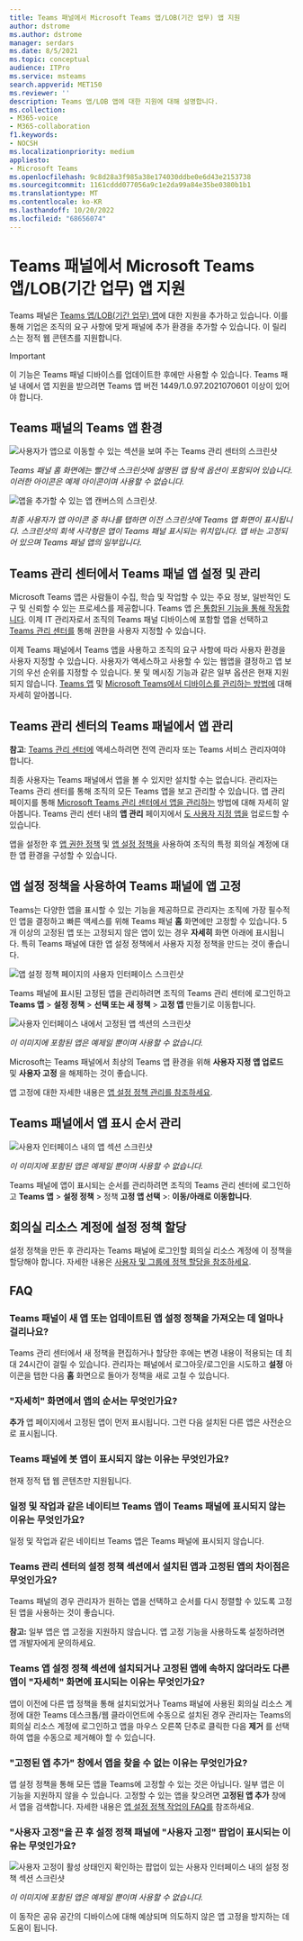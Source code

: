```yaml
---
title: Teams 패널에서 Microsoft Teams 앱/LOB(기간 업무) 앱 지원
author: dstrome
ms.author: dstrome
manager: serdars
ms.date: 8/5/2021
ms.topic: conceptual
audience: ITPro
ms.service: msteams
search.appverid: MET150
ms.reviewer: ''
description: Teams 앱/LOB 앱에 대한 지원에 대해 설명합니다.
ms.collection:
- M365-voice
- M365-collaboration
f1.keywords:
- NOCSH
ms.localizationpriority: medium
appliesto:
- Microsoft Teams
ms.openlocfilehash: 9c8d28a3f985a38e174030ddbe0e6d43e2153738
ms.sourcegitcommit: 1161cddd077056a9c1e2da99a84e35be0380b1b1
ms.translationtype: MT
ms.contentlocale: ko-KR
ms.lasthandoff: 10/20/2022
ms.locfileid: "68656074"
---
```

# <a name="microsoft-teams-appsline-of-business-lob-app-support-on-teams-panels"></a>Teams 패널에서 Microsoft Teams 앱/LOB(기간 업무) 앱 지원

Teams 패널은 [Teams 앱/LOB(기간 업무) 앱](/microsoftteams/platform/overview)에 대한 지원을 추가하고 있습니다. 이를 통해 기업은 조직의 요구 사항에 맞게 패널에 추가 환경을 추가할 수 있습니다. 이 릴리스는 정적 웹 콘텐츠를 지원합니다.

> [!IMPORTANT]
> 이 기능은 Teams 패널 디바이스를 업데이트한 후에만 사용할 수 있습니다. Teams 패널 내에서 앱 지원을 받으려면 Teams 앱 버전 1449/1.0.97.2021070601 이상이 있어야 합니다.

## <a name="teams-app-experience-on-teams-panels"></a>Teams 패널의 Teams 앱 환경

![사용자가 앱으로 이동할 수 있는 섹션을 보여 주는 Teams 관리 센터의 스크린샷](media/tac1update.png)

*Teams 패널 홈 화면에는 빨간색 스크린샷에 설명된 앱 탐색 옵션이 포함되어 있습니다. 이러한 아이콘은 예제 아이콘이며 사용할 수 없습니다.*

![앱을 추가할 수 있는 앱 캔버스의 스크린샷.](media/appscreen.png)

*최종 사용자가 앱 아이콘 중 하나를 탭하면 이전 스크린샷에 Teams 앱 화면이 표시됩니다. 스크린샷의 회색 사각형은 앱이 Teams 패널 표시되는 위치입니다. 앱 바는 고정되어 있으며 Teams 패널 앱의 일부입니다.*

## <a name="set-up-and-manage-teams-panels-apps-in-teams-admin-center"></a>Teams 관리 센터에서 Teams 패널 앱 설정 및 관리

Microsoft Teams 앱은 사람들이 수집, 학습 및 작업할 수 있는 주요 정보, 일반적인 도구 및 신뢰할 수 있는 프로세스를 제공합니다. Teams 앱 [은 통합된 기능을 통해 작동합니다](/microsoftteams/platform/concepts/capabilities-overview). 이제 IT 관리자로서 조직의 Teams 패널 디바이스에 포함할 앱을 선택하고 [Teams 관리 센터를](https://admin.teams.microsoft.com/) 통해 권한을 사용자 지정할 수 있습니다.

이제 Teams 패널에서 Teams 앱을 사용하고 조직의 요구 사항에 따라 사용자 환경을 사용자 지정할 수 있습니다. 사용자가 액세스하고 사용할 수 있는 웹앱을 결정하고 앱 보기의 우선 순위를 지정할 수 있습니다. 봇 및 메시징 기능과 같은 일부 옵션은 현재 지원되지 않습니다. [Teams 앱](/microsoftteams/platform/overview) 및 [Microsoft Teams에서 디바이스를 관리하는 방법에](/microsoftteams/devices/device-management) 대해 자세히 알아봅니다.

## <a name="manage-apps-on-teams-panels-in-teams-admin-center"></a>Teams 관리 센터의 Teams 패널에서 앱 관리

**참고**: [Teams 관리 센터에](https://admin.teams.microsoft.com/) 액세스하려면 전역 관리자 또는 Teams 서비스 관리자여야 합니다.

최종 사용자는 Teams 패널에서 앱을 볼 수 있지만 설치할 수는 없습니다. 관리자는 Teams 관리 센터를 통해 조직의 모든 Teams 앱을 보고 관리할 수 있습니다. 앱 관리 페이지를 통해 [Microsoft Teams 관리 센터에서 앱을 관리하는](/microsoftteams/manage-apps) 방법에 대해 자세히 알아봅니다. Teams 관리 센터 내의 **앱 관리** 페이지에서 [도 사용자 지정 앱을](/microsoftteams/manage-apps#publish-a-custom-app-to-your-organizations-app-store) 업로드할 수 있습니다.

앱을 설정한 후 [앱 권한 정책](/microsoftteams/teams-app-permission-policies) 및 [앱 설정 정책을](/microsoftteams/teams-app-setup-policies) 사용하여 조직의 특정 회의실 계정에 대한 앱 환경을 구성할 수 있습니다.

## <a name="pin-apps-on-teams-panels-with-app-setup-policies"></a>앱 설정 정책을 사용하여 Teams 패널에 앱 고정

Teams는 다양한 앱을 표시할 수 있는 기능을 제공하므로 관리자는 조직에 가장 필수적인 앱을 결정하고 빠른 액세스를 위해 Teams 패널 **홈** 화면에만 고정할 수 있습니다. 5개 이상의 고정된 앱 또는 고정되지 않은 앱이 있는 경우 **자세히** 화면 아래에 표시됩니다. 특히 Teams 패널에 대한 앱 설정 정책에서 사용자 지정 정책을 만드는 것이 좋습니다.

![앱 설정 정책 페이지의 사용자 인터페이스 스크린샷](media/appsetup1.png)

Teams 패널에 표시된 고정된 앱을 관리하려면 조직의 Teams 관리 센터에 로그인하고 **Teams 앱** \> **설정 정책** \> **선택 또는 새 정책** \> **고정 앱** 만들기로 이동합니다.

![사용자 인터페이스 내에서 고정된 앱 섹션의 스크린샷](media/appsetup2.png)

*이 이미지에 포함된 앱은 예제일 뿐이며 사용할 수 없습니다.*

Microsoft는 Teams 패널에서 최상의 Teams 앱 환경을 위해 **사용자 지정 앱 업로드** 및 **사용자 고정** 을 해제하는 것이 좋습니다.

앱 고정에 대한 자세한 내용은 [앱 설정 정책 관리를 참조하세요](/microsoftteams/teams-app-setup-policies).

## <a name="manage-apps-display-order-in-teams-panels"></a>Teams 패널에서 앱 표시 순서 관리

![사용자 인터페이스 내의 앱 섹션 스크린샷](media/appsetup3.png)

*이 이미지에 포함된 앱은 예제일 뿐이며 사용할 수 없습니다.*

Teams 패널에 앱이 표시되는 순서를 관리하려면 조직의 Teams 관리 센터에 로그인하고 **Teams 앱** \> **설정 정책** \> 정책 **고정 앱 선택**  \>: **이동/아래로 이동합니다**.

## <a name="assigning-setup-policies-to-a-room-resource-account"></a>회의실 리소스 계정에 설정 정책 할당

설정 정책을 만든 후 관리자는 Teams 패널에 로그인할 회의실 리소스 계정에 이 정책을 할당해야 합니다. 자세한 내용은 [사용자 및 그룹에 정책 할당을 참조하세요](/microsoftteams/assign-policies-users-and-groups).

## <a name="faq"></a>FAQ

### <a name="how-long-does-it-take-for-teams-panels-to-get-the-new-or-updated-app-setup-policies"></a>Teams 패널이 새 앱 또는 업데이트된 앱 설정 정책을 가져오는 데 얼마나 걸리나요?

Teams 관리 센터에서 새 정책을 편집하거나 할당한 후에는 변경 내용이 적용되는 데 최대 24시간이 걸릴 수 있습니다. 관리자는 패널에서 로그아웃/로그인을 시도하고 **설정** 아이콘을 탭한 다음 **홈** 화면으로 돌아가 정책을 새로 고칠 수 있습니다.

### <a name="what-is-the-ordering-of-the-apps-on-the-more-screen"></a>"자세히" 화면에서 앱의 순서는 무엇인가요?

**추가** 앱 페이지에서 고정된 앱이 먼저 표시됩니다. 그런 다음 설치된 다른 앱은 사전순으로 표시됩니다.

### <a name="why-are-bot-apps-not-showing-up-on-teams-panels"></a>Teams 패널에 봇 앱이 표시되지 않는 이유는 무엇인가요?

현재 정적 탭 웹 콘텐츠만 지원됩니다.

### <a name="why-are-native-teams-apps-such-as-calendar-and-tasks-not-appearing-on-teams-panels"></a>일정 및 작업과 같은 네이티브 Teams 앱이 Teams 패널에 표시되지 않는 이유는 무엇인가요?

일정 및 작업과 같은 네이티브 Teams 앱은 Teams 패널에 표시되지 않습니다.

### <a name="in-the-teams-admin-center-under-the-setup-policies-section-what-is-the-difference-between-installed-apps-and-pinned-apps"></a>Teams 관리 센터의 설정 정책 섹션에서 설치된 앱과 고정된 앱의 차이점은 무엇인가요?

Teams 패널의 경우 관리자가 원하는 앱을 선택하고 순서를 다시 정렬할 수 있도록 고정된 앱을 사용하는 것이 좋습니다.

**참고:** 일부 앱은 앱 고정을 지원하지 않습니다. 앱 고정 기능을 사용하도록 설정하려면 앱 개발자에게 문의하세요.

### <a name="why-are-other-apps-appearing-in-the-more-screen-even-though-they-are-not-part-of-the-installed-or-pinned-apps-in-the-teams-app-setup-policy-section"></a>Teams 앱 설정 정책 섹션에 설치되거나 고정된 앱에 속하지 않더라도 다른 앱이 "자세히" 화면에 표시되는 이유는 무엇인가요?

앱이 이전에 다른 앱 정책을 통해 설치되었거나 Teams 패널에 사용된 회의실 리소스 계정에 대한 Teams 데스크톱/웹 클라이언트에 수동으로 설치된 경우 관리자는 Teams의 회의실 리소스 계정에 로그인하고 앱을 마우스 오른쪽 단추로 클릭한 다음 **제거** 를 선택하여 앱을 수동으로 제거해야 할 수 있습니다.

### <a name="why-cant-i-find-an-app-in-the-add-pinned-apps-pane"></a>"고정된 앱 추가" 창에서 앱을 찾을 수 없는 이유는 무엇인가요?

앱 설정 정책을 통해 모든 앱을 Teams에 고정할 수 있는 것은 아닙니다. 일부 앱은 이 기능을 지원하지 않을 수 있습니다. 고정할 수 있는 앱을 찾으려면 **고정된 앱 추가** 창에서 앱을 검색합니다. 자세한 내용은 [앱 설정 정책 작업의 FAQ를](/microsoftteams/teams-app-setup-policies#why-cant-i-find-an-app-in-the-add-pinned-apps-pane) 참조하세요.

### <a name="why-am-i-seeing-an-user-pinning-pop-up-in-the-setup-policies-panel-after-i-turn-off-user-pinning"></a>"사용자 고정"을 끈 후 설정 정책 패널에 "사용자 고정" 팝업이 표시되는 이유는 무엇인가요?

![사용자 고정이 활성 상태인지 확인하는 팝업이 있는 사용자 인터페이스 내의 설정 정책 섹션 스크린샷](media/appsetup4.png)

*이 이미지에 포함된 앱은 예제일 뿐이며 사용할 수 없습니다.*

이 동작은 공유 공간의 디바이스에 대해 예상되며 의도하지 않은 앱 고정을 방지하는 데 도움이 됩니다.
